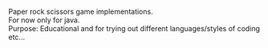 Paper rock scissors game implementations.\
For now only for java.\
Purpose: Educational and for trying out different languages/styles of coding etc...

